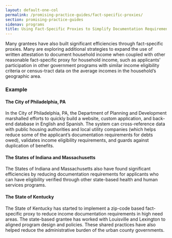 ```yaml
---
layout: default-one-col
permalink: /promising-practice-guides/fact-specific-proxies/
section: promising-practice-guides
sidenav: programs
title: Using Fact-Specific Proxies to Simplify Documentation Requirements
---
```


Many grantees have also built significant efficiencies through fact-specific proxies.  Many are exploring additional strategies to expand the use of written attestation to document household income when coupled with other reasonable fact-specific proxy for household income, such as applicants’ participation in other government programs with similar income eligibility criteria or census-tract data on the average incomes in the household’s geographic area. 

### Example

#### The City of Philadelphia, PA

In the City of Philadelphia, PA, the Department of Planning and Development marshalled efforts to quickly build a website, custom application, and back-end database in English and Spanish. The system can cross-reference data with public housing authorities and local utility companies (which helps reduce some of the applicant’s documentation requirements for debts owed), validates income eligibility requirements, and guards against duplication of benefits. 

#### The States of Indiana and Massachusetts

The States of Indiana and Massachusetts also have found significant efficiencies by reducing documentation requirements for applicants who can have eligibility verified through other state-based health and human services programs. 

#### The State of Kentucky

The State of Kentucky has started to implement a zip-code based fact-specific proxy to reduce income documentation requirements in high need areas. The state-based grantee has worked with Louisville and Lexington to aligned program design and policies. These shared practices have also helped reduce the administrative burden of the urban county governments. 
